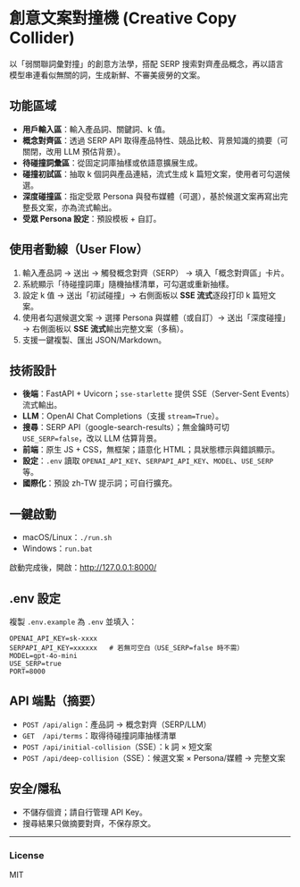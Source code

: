# 創意文案對撞機 (Creative Copy Collider)

以「弱關聯詞彙對撞」的創意方法學，搭配 SERP 搜索對齊產品概念，再以語言模型串連看似無關的詞，生成新鮮、不審美疲勞的文案。

## 功能區域
- **用戶輸入區**：輸入產品詞、關鍵詞、k 值。
- **概念對齊區**：透過 SERP API 取得產品特性、競品比較、背景知識的摘要（可關閉，改用 LLM 預估背景）。
- **待碰撞詞彙區**：從固定詞庫抽樣或依語意擴展生成。
- **碰撞初試區**：抽取 k 個詞與產品連結，流式生成 k 篇短文案，使用者可勾選候選。
- **深度碰撞區**：指定受眾 Persona 與發布媒體（可選），基於候選文案再寫出完整長文案，亦為流式輸出。
- **受眾 Persona 設定**：預設模板 + 自訂。

## 使用者動線（User Flow）
1. 輸入產品詞 → 送出 → 觸發概念對齊（SERP） → 填入「概念對齊區」卡片。
2. 系統顯示「待碰撞詞庫」隨機抽樣清單，可勾選或重新抽樣。
3. 設定 k 值 → 送出「初試碰撞」→ 右側面板以 **SSE 流式**逐段打印 k 篇短文案。
4. 使用者勾選候選文案 → 選擇 Persona 與媒體（或自訂）→ 送出「深度碰撞」→ 右側面板以 **SSE 流式**輸出完整文案（多稿）。
5. 支援一鍵複製、匯出 JSON/Markdown。

## 技術設計
- **後端**：FastAPI + Uvicorn；`sse-starlette` 提供 SSE（Server-Sent Events）流式輸出。
- **LLM**：OpenAI Chat Completions（支援 `stream=True`）。
- **搜尋**：SERP API（google-search-results）；無金鑰時可切 `USE_SERP=false`，改以 LLM 估算背景。
- **前端**：原生 JS + CSS，無框架；語意化 HTML；具狀態標示與錯誤顯示。
- **設定**：`.env` 讀取 `OPENAI_API_KEY`、`SERPAPI_API_KEY`、`MODEL`、`USE_SERP` 等。
- **國際化**：預設 zh-TW 提示詞；可自行擴充。

## 一鍵啟動
- macOS/Linux：`./run.sh`
- Windows：`run.bat`

啟動完成後，開啟：<http://127.0.0.1:8000/>

## .env 設定
複製 `.env.example` 為 `.env` 並填入：
```
OPENAI_API_KEY=sk-xxxx
SERPAPI_API_KEY=xxxxxx   # 若無可空白（USE_SERP=false 時不需）
MODEL=gpt-4o-mini
USE_SERP=true
PORT=8000
```

## API 端點（摘要）
- `POST /api/align`：產品詞 → 概念對齊（SERP/LLM）
- `GET  /api/terms`：取得待碰撞詞庫抽樣清單
- `POST /api/initial-collision`（SSE）：k 詞 × 短文案
- `POST /api/deep-collision`（SSE）：候選文案 × Persona/媒體 → 完整文案

## 安全/隱私
- 不儲存個資；請自行管理 API Key。
- 搜尋結果只做摘要對齊，不保存原文。

---

### License
MIT
